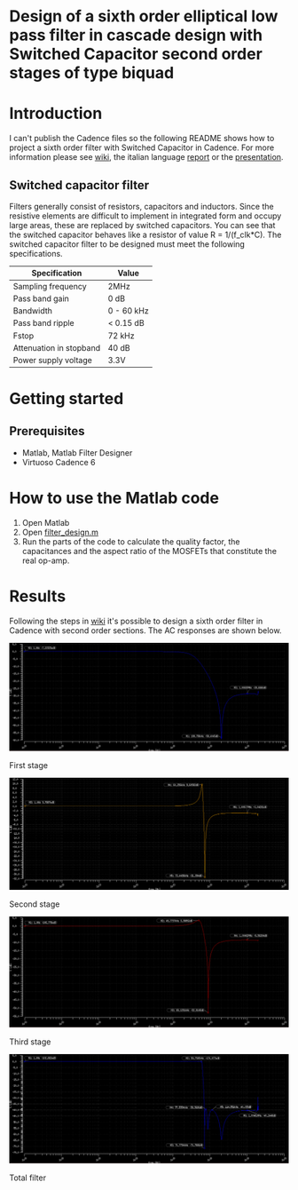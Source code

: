   # Design of a sixth order elliptical low pass filter in cascade design with Switched Capacitor second order stages of type biquad

  # Introduction

  I can't publish the Cadence files so the following README shows how to project a sixth order filter with Switched Capacitor in Cadence. For more information please see [wiki](https://github.com/MatteoOrlandini/Micro-Nano-Electronic-Exam/wiki/Design-of-a-sixth-order-elliptical-low-pass-filter-in-cascade-design-with-Switched-Capacitor-second-stages-order-of-type-biquad), the italian language [report](https://github.com/MatteoOrlandini/Micro-Nano-Electronic-Exam/blob/master/Relazione/Relazione.pdf) or the [presentation](https://github.com/MatteoOrlandini/Micro-Nano-Electronic-Exam/blob/master/Presentazione/Presentazione.pdf).

  ## Switched capacitor filter

  Filters generally consist of resistors, capacitors and inductors. Since the
  resistive elements are difficult to implement in integrated form and occupy large areas, these are replaced by switched capacitors. You can see
  that the switched capacitor behaves like a resistor of value R = 1/(f_clk*C). The switched capacitor filter to be designed must meet the following specifications.

  | Specification            | Value      |
  |--------------------------|------------|
  | Sampling frequency       | 2MHz       |
  | Pass band gain           | 0 dB       |
  | Bandwidth                | 0 - 60 kHz |
  | Pass band ripple         | < 0.15 dB  |
  | Fstop                    | 72 kHz     |
  | Attenuation in stopband  | 40 dB      |
  | Power supply voltage     | 3.3V       |
 
  # Getting started 

  ## Prerequisites

  * Matlab, Matlab Filter Designer
  * Virtuoso Cadence 6

  # How to use the Matlab code
  1. Open Matlab
  2. Open [filter_design.m](https://github.com/MatteoOrlandini/Micro-Nano-Electronic-Exam/blob/master/Matlab/filter_design.m)
  3. Run the parts of the code to calculate the quality factor, the capacitances and the aspect ratio of the MOSFETs that constitute the real op-amp.

  # Results

  Following the steps in [wiki](https://github.com/MatteoOrlandini/Micro-Nano-Electronic-Exam/wiki/Design-of-a-sixth-order-elliptical-low-pass-filter-in-cascade-design-with-Switched-Capacitor-second-order-stages-of-type-biquad) it's possible to design a sixth order filter in Cadence with second order sections. The AC responses are shown below.

  ![](https://github.com/MatteoOrlandini/Micro-Nano-Electronic-Exam/blob/master/Relazione/Plot/real_first_stage.png)

  First stage

  ![](https://github.com/MatteoOrlandini/Micro-Nano-Electronic-Exam/blob/master/Relazione/Plot/real_second_stage.png)

  Second stage

  ![](https://github.com/MatteoOrlandini/Micro-Nano-Electronic-Exam/blob/master/Relazione/Plot/real_third_stage.png)

  Third stage

  ![](https://github.com/MatteoOrlandini/Micro-Nano-Electronic-Exam/blob/master/Relazione/Plot/real_filter.png)

  Total filter
